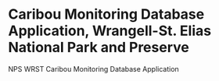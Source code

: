 # Caribou Monitoring Database Application, Wrangell-St. Elias National Park and Preserve
NPS WRST Caribou Monitoring Database Application
